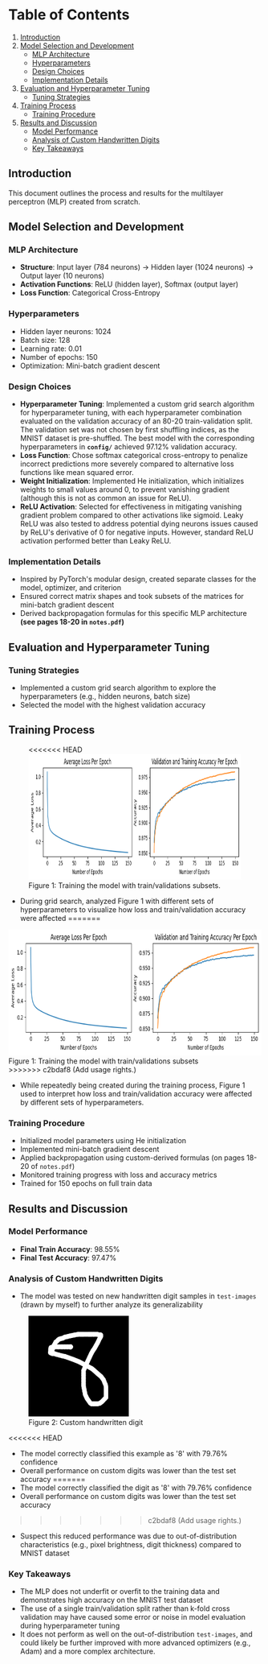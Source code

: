# Table of Contents

1. [Introduction](#introduction)
2. [Model Selection and Development](#model-selection-and-development)
   - [MLP Architecture](#mlp-architecture)
   - [Hyperparameters](#hyperparameters)
   - [Design Choices](#design-choices)
   - [Implementation Details](#implementation-details)
3. [Evaluation and Hyperparameter Tuning](#evaluation-and-hyperparameter-tuning)
   - [Tuning Strategies](#tuning-strategies)
4. [Training Process](#training-process)
   - [Training Procedure](#training-procedure)
5. [Results and Discussion](#results-and-discussion)
   - [Model Performance](#model-performance)
   - [Analysis of Custom Handwritten Digits](#analysis-of-custom-handwritten-digits)
   - [Key Takeaways](#key-takeaways)

## Introduction

This document outlines the process and results for the multilayer perceptron (MLP) created from scratch.

## Model Selection and Development

### MLP Architecture

- **Structure**: Input layer (784 neurons) -> Hidden layer (1024 neurons) -> Output layer (10 neurons)
- **Activation Functions**: ReLU (hidden layer), Softmax (output layer)
- **Loss Function**: Categorical Cross-Entropy

### Hyperparameters

- Hidden layer neurons: 1024
- Batch size: 128
- Learning rate: 0.01
- Number of epochs: 150
- Optimization: Mini-batch gradient descent

### Design Choices

- **Hyperparameter Tuning**: Implemented a custom grid search algorithm for hyperparameter tuning, with each hyperparameter combination evaluated on the validation accuracy of an 80-20 train-validation split. The validation set was not chosen by first shuffling indices, as the MNIST dataset is pre-shuffled. The best model with the corresponding hyperparameters in **`config/`** achieved 97.12% validation accuracy.
- **Loss Function**: Chose softmax categorical cross-entropy to penalize incorrect predictions more severely compared to alternative loss functions like mean squared error.
- **Weight Initialization**: Implemented He initialization, which initializes weights to small values around 0, to prevent vanishing gradient (although this is not as common an issue for ReLU).
- **ReLU Activation**: Selected for effectiveness in mitigating vanishing gradient problem compared to other activations like sigmoid. Leaky ReLU was also tested to address potential dying neurons issues caused by ReLU's derivative of 0 for negative inputs. However, standard ReLU activation performed better than Leaky ReLU.

### Implementation Details

- Inspired by PyTorch's modular design, created separate classes for the model, optimizer, and criterion
- Ensured correct matrix shapes and took subsets of the matrices for mini-batch gradient descent
- Derived backpropagation formulas for this specific MLP architecture **(see pages 18-20 in `notes.pdf`)**

## Evaluation and Hyperparameter Tuning

### Tuning Strategies

- Implemented a custom grid search algorithm to explore the hyperparameters (e.g., hidden neurons, batch size)
- Selected the model with the highest validation accuracy

## Training Process

<figure>
<<<<<<< HEAD
  <img src="visuals/train-visual.png" alt="Train visual" width="800" height="250">
  <figcaption>Figure 1: Training the model with train/validations subsets.</figcaption>
</figure>

 - During grid search, analyzed Figure 1 with different sets of hyperparameters to visualize how loss and train/validation accuracy were affected
=======
  <img src="visuals/train-visual.png" alt="Train visual" width="700" height="250">
  <figcaption>Figure 1: Training the model with train/validations subsets</figcaption>
</figure>
>>>>>>> c2bdaf8 (Add usage rights.)

- While repeatedly being created during the training process, Figure 1 used to interpret how loss and train/validation accuracy were affected by different sets of hyperparameters.

### Training Procedure

- Initialized model parameters using He initialization
- Implemented mini-batch gradient descent
- Applied backpropagation using custom-derived formulas (on pages 18-20 of `notes.pdf`)
- Monitored training progress with loss and accuracy metrics
- Trained for 150 epochs on full train data

## Results and Discussion

### Model Performance

- **Final Train Accuracy**: 98.55%
- **Final Test Accuracy**: 97.47%

### Analysis of Custom Handwritten Digits

- The model was tested on new handwritten digit samples in `test-images` (drawn by myself) to further analyze its generalizability

<figure>
  <img src="../data/test-images/8-1.png" alt="Handwritten digit" width="200" height="200">
  <figcaption>Figure 2: Custom handwritten digit</figcaption>
</figure>

<<<<<<< HEAD
- The model correctly classified this example as '8' with 79.76% confidence
- Overall performance on custom digits was lower than the test set accuracy
=======
- The model correctly classified the digit as '8' with 79.76% confidence  
- Overall performance on custom digits was lower than the test set accuracy  
>>>>>>> c2bdaf8 (Add usage rights.)
- Suspect this reduced performance was due to out-of-distribution characteristics (e.g., pixel brightness, digit thickness) compared to MNIST dataset

### Key Takeaways

- The MLP does not underfit or overfit to the training data and demonstrates high accuracy on the MNIST test dataset
- The use of a single train/validation split rather than k-fold cross validation may have caused some error or noise in model evaluation during hyperparameter tuning
- It does not perform as well on the out-of-distribution `test-images`, and could likely be further improved with more advanced optimizers (e.g., Adam) and a more complex architecture.
